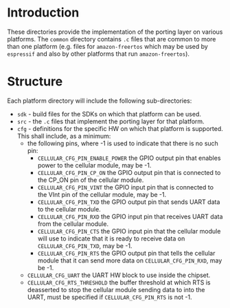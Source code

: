 # Introduction

These directories provide the implementation of the porting layer on various platforms.  The `common` directory contains `.c` files that are common to more than one platform (e.g. files for `amazon-freertos` which may be used by `espressif` and also by other platforms that run `amazon-freertos`).

# Structure

Each platform directory will include the following sub-directories:

- `sdk` - build files for the SDKs on which that platform can be used.
- `src` - the `.c` files that implement the porting layer for that platform.
- `cfg` - definitions for the specific HW on which that platform is supported.  This shall include, as a minimum:
  - the following pins, where -1 is used to indicate that there is no such pin:
    - `CELLULAR_CFG_PIN_ENABLE_POWER` the GPIO output pin that enables power to the cellular module, may be -1.
    - `CELLULAR_CFG_PIN_CP_ON` the GPIO output pin that is connected to the CP_ON pin of the cellular module.
    - `CELLULAR_CFG_PIN_VINT` the GPIO input pin that is connected to the VInt pin of the cellular module, may be -1.
    - `CELLULAR_CFG_PIN_TXD` the GPIO output pin that sends UART data to the cellular module.
    - `CELLULAR_CFG_PIN_RXD` the GPIO input pin that receives UART data from the cellular module.
    - `CELLULAR_CFG_PIN_CTS` the GPIO input pin that the cellular module will use to indicate that it is ready to receive data on `CELLULAR_CFG_PIN_TXD`, may be -1.
    - `CELLULAR_CFG_PIN_RTS` the GPIO output pin that tells the cellular module that it can send more data on `CELLULAR_CFG_PIN_RXD`, may be -1.
  - `CELLULAR_CFG_UART` the UART HW block to use inside the chipset.
  - `CELLULAR_CFG_RTS_THRESHOLD` the buffer threshold at which RTS is deasserted to stop the cellular module sending data to into the UART, must be specified if `CELLULAR_CFG_PIN_RTS` is not -1.